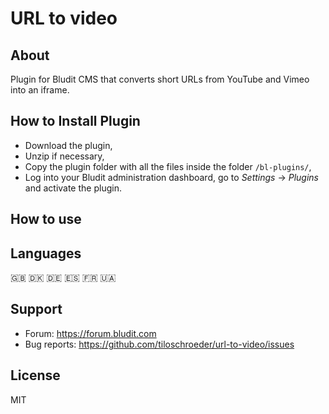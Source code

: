 # URL to video

## About

Plugin for Bludit CMS that converts short URLs from YouTube and Vimeo into an iframe.

## How to Install Plugin

- Download the plugin,
- Unzip if necessary,
- Copy the plugin folder with all the files inside the folder `/bl-plugins/`,
- Log into your Bludit administration dashboard, go to _Settings_ -> _Plugins_ and activate the plugin.

## How to use


## Languages

🇬🇧 🇩🇰 🇩🇪 🇪🇸 🇫🇷 🇺🇦

## Support

- Forum: <https://forum.bludit.com>
- Bug reports: <https://github.com/tiloschroeder/url-to-video/issues>


## License

MIT
